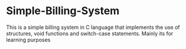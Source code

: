 # Simple-Billing-System
This is a simple billing system in C language that implements the use of structures, void functions and switch-case statements. Mainly its for learning purposes